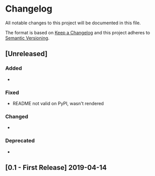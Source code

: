 # Changelog
All notable changes to this project will be documented in this file.

The format is based on [Keep a Changelog](http://keepachangelog.com/en/1.0.0/)
and this project adheres to [Semantic Versioning](http://semver.org/spec/v2.0.0.html).

## [Unreleased]
### Added
-
### Fixed
- README not valid on PyPI, wasn't rendered
### Changed
-
### Deprecated
-

## [0.1 - First Release] 2019-04-14